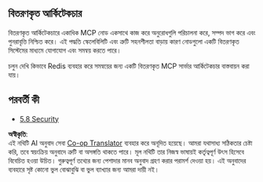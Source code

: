 <!--
CO_OP_TRANSLATOR_METADATA:
{
  "original_hash": "cd973a4e381337c6a3ac2443e7548e63",
  "translation_date": "2025-07-14T02:28:51+00:00",
  "source_file": "05-AdvancedTopics/mcp-scaling/README.md",
  "language_code": "bn"
}
-->
## বিতরণকৃত আর্কিটেকচার

বিতরণকৃত আর্কিটেকচারে একাধিক MCP নোড একসাথে কাজ করে অনুরোধগুলি পরিচালনা করে, সম্পদ ভাগ করে এবং পুনরাবৃত্তি নিশ্চিত করে। এই পদ্ধতি স্কেলেবিলিটি এবং ত্রুটি সহনশীলতা বাড়ায় কারণ নোডগুলো একটি বিতরণকৃত সিস্টেমের মাধ্যমে যোগাযোগ এবং সমন্বয় করতে পারে।

চলুন দেখি কিভাবে Redis ব্যবহার করে সমন্বয়ের জন্য একটি বিতরণকৃত MCP সার্ভার আর্কিটেকচার বাস্তবায়ন করা যায়।  

## পরবর্তী কী

- [5.8 Security](../mcp-security/README.md)

**অস্বীকৃতি**:  
এই নথিটি AI অনুবাদ সেবা [Co-op Translator](https://github.com/Azure/co-op-translator) ব্যবহার করে অনূদিত হয়েছে। আমরা যথাসাধ্য সঠিকতার চেষ্টা করি, তবে স্বয়ংক্রিয় অনুবাদে ত্রুটি বা অসঙ্গতি থাকতে পারে। মূল নথিটি তার নিজস্ব ভাষায়ই কর্তৃত্বপূর্ণ উৎস হিসেবে বিবেচিত হওয়া উচিত। গুরুত্বপূর্ণ তথ্যের জন্য পেশাদার মানব অনুবাদ গ্রহণ করার পরামর্শ দেওয়া হয়। এই অনুবাদের ব্যবহারে সৃষ্ট কোনো ভুল বোঝাবুঝি বা ভুল ব্যাখ্যার জন্য আমরা দায়ী নই।